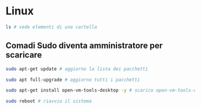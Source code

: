 # Linux

```bash
ls # vedo elementi di una cartella
```

## Comadi Sudo diventa amministratore per scaricare

```bash
sudo apt-get update # aggiorno la lista dei pacchetti

sudo apt full-upgrade # aggiorno tutti i pacchetti

sudo apt-get install open-vm-tools-desktop -y # scarico open-vm-tools-desktop sempre si 

sudo reboot # riavvio il sistema
```
